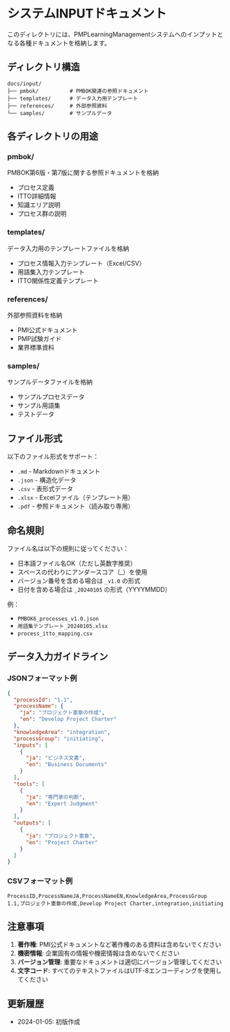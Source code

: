 # システムINPUTドキュメント

このディレクトリには、PMPLearningManagementシステムへのインプットとなる各種ドキュメントを格納します。

## ディレクトリ構造

```
docs/input/
├── pmbok/          # PMBOK関連の参照ドキュメント
├── templates/      # データ入力用テンプレート
├── references/     # 外部参照資料
└── samples/        # サンプルデータ
```

## 各ディレクトリの用途

### pmbok/
PMBOK第6版・第7版に関する参照ドキュメントを格納
- プロセス定義
- ITTO詳細情報
- 知識エリア説明
- プロセス群の説明

### templates/
データ入力用のテンプレートファイルを格納
- プロセス情報入力テンプレート（Excel/CSV）
- 用語集入力テンプレート
- ITTO関係性定義テンプレート

### references/
外部参照資料を格納
- PMI公式ドキュメント
- PMP試験ガイド
- 業界標準資料

### samples/
サンプルデータファイルを格納
- サンプルプロセスデータ
- サンプル用語集
- テストデータ

## ファイル形式

以下のファイル形式をサポート：
- `.md` - Markdownドキュメント
- `.json` - 構造化データ
- `.csv` - 表形式データ
- `.xlsx` - Excelファイル（テンプレート用）
- `.pdf` - 参照ドキュメント（読み取り専用）

## 命名規則

ファイル名は以下の規則に従ってください：
- 日本語ファイル名OK（ただし英数字推奨）
- スペースの代わりにアンダースコア（_）を使用
- バージョン番号を含める場合は `_v1.0` の形式
- 日付を含める場合は `_20240105` の形式（YYYYMMDD）

例：
- `PMBOK6_processes_v1.0.json`
- `用語集テンプレート_20240105.xlsx`
- `process_itto_mapping.csv`

## データ入力ガイドライン

### JSONフォーマット例

```json
{
  "processId": "1.1",
  "processName": {
    "ja": "プロジェクト憲章の作成",
    "en": "Develop Project Charter"
  },
  "knowledgeArea": "integration",
  "processGroup": "initiating",
  "inputs": [
    {
      "ja": "ビジネス文書",
      "en": "Business Documents"
    }
  ],
  "tools": [
    {
      "ja": "専門家の判断",
      "en": "Expert Judgment"
    }
  ],
  "outputs": [
    {
      "ja": "プロジェクト憲章",
      "en": "Project Charter"
    }
  ]
}
```

### CSVフォーマット例

```csv
ProcessID,ProcessNameJA,ProcessNameEN,KnowledgeArea,ProcessGroup
1.1,プロジェクト憲章の作成,Develop Project Charter,integration,initiating
```

## 注意事項

1. **著作権**: PMI公式ドキュメントなど著作権のある資料は含めないでください
2. **機密情報**: 企業固有の情報や機密情報は含めないでください
3. **バージョン管理**: 重要なドキュメントは適切にバージョン管理してください
4. **文字コード**: すべてのテキストファイルはUTF-8エンコーディングを使用してください

## 更新履歴

- 2024-01-05: 初版作成